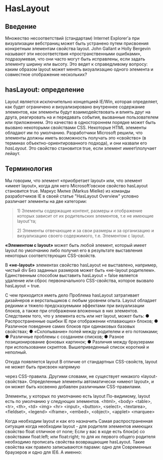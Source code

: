 # HasLayout

## Введение 

Множество несоответствий \(стандартам\) Internet Explorer’а при визуализации вебстраниц может быть устранено путем присвоения конкретным элементам свойства layout. John Gallant и Holly Bergevin называют эти несоответствия «пространственными ошибками», подразумевая, что они часто могут быть исправлены, если задать элементу ширину или высоту. Это ведет к справедливому вопросу: каким образом layout может менять визуализацию одного элемента и совместное отображение нескольких?

## hasLayout: определение

Layout является исключительно концепцией IE/Win, которая определяет, как будет ограничено и визуализировано внутреннее содержание элементов, как элементы будут взаимодействовать и влиять друг на друга, реагировать на и передавать события, вызванные пользователем или приложением. Это качество в одностороннем порядке может быть вызвано некоторыми свойствами CSS. Некоторые HTML элементы обладают им по умолчанию. Разработчики Microsoft решили, что элементы должны иметь возможность получать это «свойство» \(в терминах объектно-ориентированного подхода\), и они назвали его _hasLayout_. Это свойство становится true, если элемент имеет\получает лейаут.

## Терминология 

Мы говорим, что элемент «приобретает layout» или, что элемент «имеет layout», когда для него Microsoft’овское свойство hasLayout становится true. Маркус Милке \(Markus Mielke\) из команды разработчиков IE в своей статье "HasLayout Overview" условно различает элементы на две категории: 

> 1\) Элементы содержащие контент, размеры и отображение которых зависит от их родительских элементов, т.е не имеющие layout'та; 
>
> 2\) Элементы отвечающие и за свои размеры и за организацию и визуализацию своего содержимого, т.е. Элементом с layout.

**«Элементом с layout»** может быть любой элемент, который имеет layout по умолчанию либо получил его в результате выставления некоторых соответствующих CSS-свойств. 

В **«не-layout»** элементах свойство hasLayout не выставлено, например, чистый div Без заданных размеров может быть «не-layout родителем». Единственным способом выставить hasLayout = false является удаление или сброс первоначального CSS-свойства, которое вызвало hasLayout = true.

С чем приходится иметь дело Проблема hasLayout затрагивает дизайнеров и верстальщиков с любым уровнем опыта. Layout обладает редкими и тяжело предсказуемыми эффектами при визуализации блоков, а также при отображении вложенных в них элементов. Следствием того, что у элемента есть или нет layout, может быть: ● Распространенные ошибки IE при отображении «плавающих» блоков; ● Различное поведение самих блоков при одинаковых базовых свойствах; ● «Схлопывание» полей между родителем и его потомками; ● Различные проблемы с созданием списков; ● Разное позиционирование фоновых картинок; ● Различия между браузерами при использовании скриптов. Вышеприведенный список короткий и неполный.

Откуда появляется layout В отличие от стандартных CSS-свойств, layout не может быть присвоен напрямую 

через CSS-правила. Другими словами, не существует никакого «layout-свойства». Определенные элементы автоматически «имеют layout», и он может быть косвенно добавлен различными CSS-правилами.

Элементы, у которых по умолчанию есть layout По-видимому, layout есть по умолчанию у следующих элементов. &lt;html&gt;, &lt;body&gt;  &lt;table&gt;, &lt;tr&gt;, &lt;th&gt;, &lt;td&gt;  &lt;img&gt;  &lt;hr&gt;  &lt;input&gt;, &lt;button&gt;, &lt;select&gt;, &lt;textarea&gt;, &lt;fieldset&gt;, &lt;legend&gt;  &lt;iframe&gt;, &lt;embed&gt;, &lt;object&gt;, &lt;applet&gt;  &lt;marquee&gt;

Когда необходим layout и как его назначить Самая распространенная ситуация когда необходим layout - для родителя элементов имеющих свойство float отличное от none; Если у вас в коде есть блок\(и\) со свойствами float:left; или float:right; то для их первого общего родителя необходимо прописать свойства возвращающие hasLayout. Такие свойства как правило записываются парами: одно для Современных браузеров и одно для IE6. А именно:



